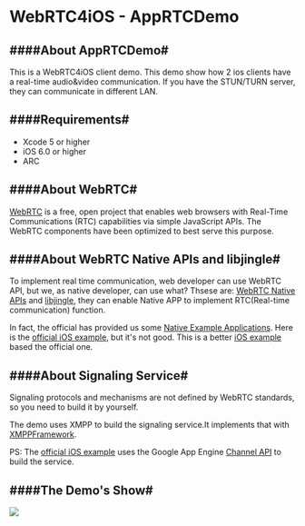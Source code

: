 WebRTC4iOS - AppRTCDemo
=================================
####About AppRTCDemo#
---
This is a WebRTC4iOS client demo. This demo show how 2 ios clients have a real-time audio&video communication. If you have the STUN/TURN server, they can communicate in different LAN.


####Requirements#
---
* Xcode 5 or higher
* iOS 6.0 or higher
* ARC


####About WebRTC#
---
[WebRTC](http://www.webrtc.org/home) is a free, open project that enables web browsers with Real-Time Communications (RTC) capabilities via simple JavaScript APIs. The WebRTC components have been optimized to best serve this purpose. 


####About WebRTC Native APIs and libjingle#
---
To implement real time communication, web developer can use WebRTC API, but we, as native developer, can use what? Thsese are: [WebRTC Native APIs](http://www.webrtc.org/reference/native-apis) and [libjingle](https://code.google.com/p/libjingle/source/browse/#svn%2Ftrunk%2Ftalk%2Fapp%2Fwebrtc), they can enable Native APP to implement RTC(Real-time communication) function.

In fact, the official has provided us some [Native Example Applications](https://code.google.com/p/webrtc/source/browse/#svn%2Ftrunk%2Ftalk%2Fexamples). Here is the [official iOS example](https://code.google.com/p/webrtc/source/browse/#svn%2Ftrunk%2Ftalk%2Fexamples%2Fios%2FAppRTCDemo%253Fstate%253Dclosed), but it's not good. This is a better [iOS example](https://github.com/gandg/webrtc-ios "gandg/webrtc-ios") based the official one.
	
	
####About Signaling Service#
---
Signaling protocols and mechanisms are not defined by WebRTC standards, so you need to build it by yourself.

The demo uses XMPP to build the signaling service.It implements that with [XMPPFramework](https://github.com/robbiehanson/XMPPFramework).

PS: The [official iOS example](https://code.google.com/p/webrtc/source/browse/#svn%2Ftrunk%2Ftalk%2Fexamples%2Fios%2FAppRTCDemo%253Fstate%253Dclosed) uses the Google App Engine [Channel API](https://developers.google.com/appengine/docs/python/channel/?csw=1) to build the service.

####The Demo's Show#
---
![](AppRTCDemo.gif)

